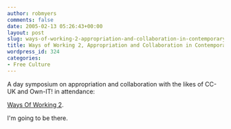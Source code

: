 ```yaml
---
author: robmyers
comments: false
date: 2005-02-13 05:26:43+00:00
layout: post
slug: ways-of-working-2-appropriation-and-collaboration-in-contemporary-practice
title: Ways of Working 2, Appropriation and Collaboration in Contemporary Practice
wordpress_id: 324
categories:
- Free Culture
---
```


A day symposium on appropriation and collaboration with the likes of CC-UK and Own-IT! in attendance:  
  
[Ways Of Working 2](http://www.carte.org.uk/docs/events/conference.php?id=77).  
  
I'm going to be there.

  


